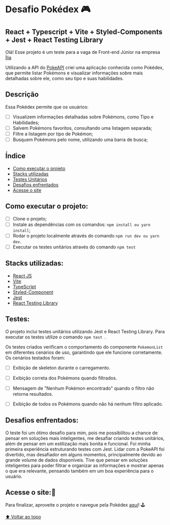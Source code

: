 # Desafio Pokédex 🎮
## React + Typescript + Vite + Styled-Components + Jest + React Testing Library

Olá! Esse projeto é um teste para a vaga de Front-end Júnior na empresa [Ília](https://ilia.digital/)

Utilizando a API do [PokeAPI](https://pokeapi.co/) criei uma aplicação conhecida como Pokédex, que permite listar Pokémons e visualizar informações sobre mais detalhadas sobre ele, como seu tipo e suas habilidades. 

## Descrição

Essa Pokédex permite que os usuários:

- [ ] Visualizem informações detalhadas sobre Pokémons, como Tipo e Habilidades;
- [ ] Salvem Pokémons favoritos, consultando uma listagem separada;
- [ ] Filtre a listagem por tipo de Pokémon;
- [ ] Busquem Pokémons pelo nome, utilizando uma barra de busca;

## Índice

- [Como executar o projeto](#como-executar-o-projeto)
- [Stacks utilizadas](#stacks-utilizadas)
- [Testes Unitários](#testes)
- [Desafios enfrentados](#desafios-enfrentados)
- [Acesse o site](#acesse-o-site)


## Como executar o projeto: 

- [ ] Clone o projeto;
- [ ] Instale as dependências com os comandos: ``` npm install ou yarn install ```;
- [ ] Rodar o projeto localmente através do comando ``` npm run dev ou yarn dev ```.
- [ ] Executar os testes unitários através do comando ``` npm test  ```

## Stacks utilizadas:

   - [React JS](https://reactjs.org/docs/getting-started.html)
   - [Vite](https://vite.dev/guide/)
   - [TypeScript](https://www.typescriptlang.org/docs/)
   - [Styled-Component](https://styled-components.com/)
   - [Jest](https://jestjs.io/docs/getting-started)
   - [React Testing Library](https://testing-library.com/docs/react-testing-library/intro/)

## Testes:
O projeto inclui testes unitários utilizando Jest e React Testing Library. Para executar os testes utilize o comando ``` npm test  ```.

Os testes criados verificam o comportamento do componente ```PokemonList``` em diferentes cenários de uso, 
garantindo que ele funcione corretamente. 
Os cenários testados foram: 
- [ ] Exibição de skeleton durante o carregamento.
- [ ] Exibição correta dos Pokémons quando filtrados.
- [ ] Mensagem de "Nenhum Pokémon encontrado" quando o filtro não retorna resultados.
- [ ] Exibição de todos os Pokémons quando não há nenhum filtro aplicado.


## Desafios enfrentados:
O teste foi um ótimo desafio para mim, pois me possibilitou a chance de pensar em soluções mais inteligentes, me desafiar criando testes unitários, além de pensar em um estilização mais bonita e funcional. Foi minha primeira experiência estruturando testes com Jest. Lidar com a PokeAPI foi divertido, mas desafiador em alguns momentos, principalmente devido ao grande volume de dados disponíveis. Tive que pensar em soluções inteligentes para poder filtrar e organizar as informações e mostrar apenas o que era relevante, pensando também em um boa experiência para o usuário.

## Acesse o site:🎉

 Para finalizar, aproveite o projeto e navegue pela Pokédex [aqui](https://pokedex-desafio-frontend.vercel.app/)! 🕹
 
 [⬆ Voltar ao topo](#Desafio-Pokédex)<br>
  




